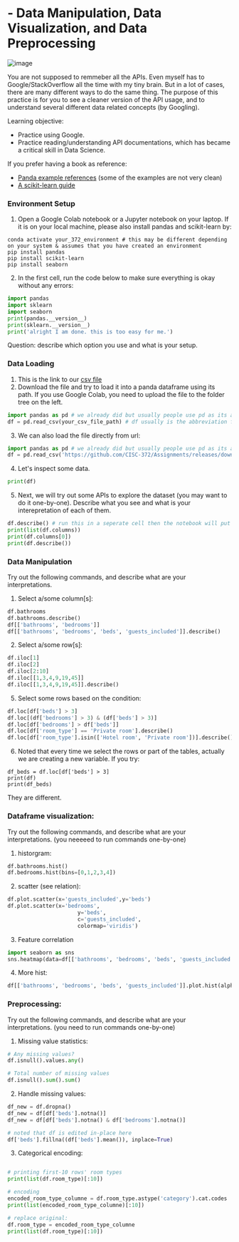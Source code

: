 
# - Data Manipulation, Data Visualization, and Data Preprocessing

![image](https://user-images.githubusercontent.com/8474647/105572271-21ab1c80-5d24-11eb-9088-ce16aff15eac.png)

You are not supposed to remmeber all the APIs. Even myself has to Google/StackOverflow all the time with my tiny brain.
But in a lot of cases, there are many different ways to do the same thing. 
The purpose of this practice is for you to see a cleaner version of the API usage, and to understand several different data related concepts (by Googling).

Learning objective:
- Practice using Google.
- Practice reading/understanding API documentations, which has became a critical skill in Data Science. 

If you prefer having a book as reference:
- [Panda example references](https://riptutorial.com/Download/pandas.pdf) (some of the examples are not very clean)
- [A scikit-learn guide](http://www.smallake.kr/wp-content/uploads/2017/03/Mastering-Machine-Learning-with-scikit-learn.pdf)



### Environment Setup

1. Open a Google Colab notebook or a Jupyter notebook on your laptop. If it is on your local machine, please also install pandas and scikit-learn by:
```
conda activate your_372_environment # this may be different depending on your system & assumes that you have created an environment
pip install pandas
pip install scikit-learn
pip install seaborn
```
2. In the first cell, run the code below to make sure everything is okay without any errors:

```python
import pandas
import sklearn
import seaborn
print(pandas.__version__)
print(sklearn.__version__)
print('alright I am done. this is too easy for me.')
```

Question: describe which option you use and what is your setup.

### Data Loading 

1. This is the link to our [csv file ](https://github.com/CISC-372/Assignments/releases/download/a1/train.csv)
2. Download the file and try to load it into a panda dataframe using its path. If you use Google Colab, you need to upload the file to the folder tree on the left. 
```python
import pandas as pd # we already did but usually people use pd as its abbreviation.
df = pd.read_csv(your_csv_file_path) # df usually is the abbreviation for `data frame` (like a table)
```
3. We can also load the file directly from url:
```python
import pandas as pd # we already did but usually people use pd as its abbreviation.
df = pd.read_csv('https://github.com/CISC-372/Assignments/releases/download/a1/train.csv')
```
4. Let's inspect some data.
```python
print(df)
```
5. Next, we will try out some APIs to explore the dataset (you may want to do it one-by-one). Describe what you see and what is your interepretation of each of them.
```python
df.describe() # run this in a seperate cell then the notebook will put the result into a nice table
print(list(df.columns))
print(df.columns[0])
print(df.describe())
```

### Data Manipulation

Try out the following commands, and describe what are your interpretations.

1. Select a/some column[s]:
```python
df.bathrooms
df.bathrooms.describe()
df[['bathrooms', 'bedrooms']]
df[['bathrooms', 'bedrooms', 'beds', 'guests_included']].describe()
```
2. Select a/some row[s]:
```python
df.iloc[1]
df.iloc[2]
df.iloc[2:10]
df.iloc[[1,3,4,9,19,45]]
df.iloc[[1,3,4,9,19,45]].describe()
```
5. Select some rows based on the condition:
```python
df.loc[df['beds'] > 3] 
df.loc[(df['bedrooms'] > 3) & (df['beds'] > 3)] 
df.loc[df['bedrooms'] > df['beds']]
df.loc[df['room_type'] == 'Private room'].describe()
df.loc[df['room_type'].isin(['Hotel room', 'Private room'])].describe()
```
6. Noted that every time we select the rows or part of the tables, actually we are creating a new variable. 
If you try:
```
df_beds = df.loc[df['beds'] > 3] 
print(df)
print(df_beds)
```
They are different. 

### Dataframe visualization:

Try out the following commands, and describe what are your interpretations. (you neeeeed to run commands one-by-one)
1. historgram:
```python
df.bathrooms.hist()
df.bedrooms.hist(bins=[0,1,2,3,4])
```
2. scatter (see relation):
```python
df.plot.scatter(x='guests_included',y='beds')
df.plot.scatter(x='bedrooms',
                      y='beds',
                      c='guests_included',
                      colormap='viridis')
```
3. Feature correlation
```python
import seaborn as sns
sns.heatmap(data=df[['bathrooms', 'bedrooms', 'beds', 'guests_included']].corr(), annot=True)
```
4. More hist:
```python
df[['bathrooms', 'bedrooms', 'beds', 'guests_included']].plot.hist(alpha=0.3, bins=[1,2,3,4,5,6]);
```

### Preprocessing:

Try out the following commands, and describe what are your interpretations. (you need to run commands one-by-one)
1. Missing value statistics:
```python
# Any missing values?
df.isnull().values.any()

# Total number of missing values
df.isnull().sum().sum()
```
2. Handle missing values:
```python
df_new = df.dropna()
df_new = df[df['beds'].notna()]
df_new = df[df['beds'].notna() & df['bedrooms'].notna()]

# noted that df is edited in-place here 
df['beds'].fillna((df['beds'].mean()), inplace=True)
```
3. Categorical encoding:
```python

# printing first-10 rows' room types 
print(list(df.room_type)[:10])

# encoding
encoded_room_type_columne = df.room_type.astype('category').cat.codes
print(list(encoded_room_type_columne)[:10])

# replace original:
df.room_type = encoded_room_type_columne
print(list(df.room_type)[:10])

```



